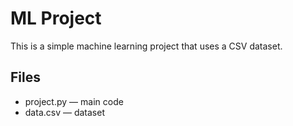 # ML Project

This is a simple machine learning project that uses a CSV dataset.

## Files
- project.py — main code
- data.csv — dataset
